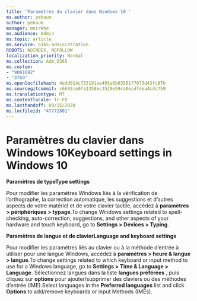 ```yaml
---
title: 'Paramètres du clavier dans Windows 10 '
ms.author: pebaum
author: pebaum
manager: mnirkhe
ms.audience: Admin
ms.topic: article
ms.service: o365-administration
ROBOTS: NOINDEX, NOFOLLOW
localization_priority: Normal
ms.collection: Adm_O365
ms.custom:
- "9001692"
- "3769"
ms.openlocfilehash: 4edd014c733191aa493a6b63561f7073d43fc87b
ms.sourcegitcommit: c6692ce0fa1358ec3529e59ca0ecdfdea4cdc759
ms.translationtype: MT
ms.contentlocale: fr-FR
ms.lasthandoff: 09/15/2020
ms.locfileid: "47772801"
---
```

# <a name="keyboard-settings-in-windows-10"></a><span data-ttu-id="64534-102">Paramètres du clavier dans Windows 10</span><span class="sxs-lookup"><span data-stu-id="64534-102">Keyboard settings in Windows 10</span></span>

<span data-ttu-id="64534-103">**Paramètres de type**</span><span class="sxs-lookup"><span data-stu-id="64534-103">**Type settings**</span></span>

<span data-ttu-id="64534-104">Pour modifier les paramètres Windows liés à la vérification de l’orthographe, la correction automatique, les suggestions et d’autres aspects de votre matériel et de votre clavier tactile, accédez à **paramètres > périphériques > typage**.</span><span class="sxs-lookup"><span data-stu-id="64534-104">To change Windows settings related to spell-checking, auto-correction, suggestions, and other aspects of your hardware and touch keyboard, go to **Settings > Devices > Typing**.</span></span> 

<span data-ttu-id="64534-105">**Paramètres de langue et de clavier**</span><span class="sxs-lookup"><span data-stu-id="64534-105">**Language and keyboard settings**</span></span>

<span data-ttu-id="64534-106">Pour modifier les paramètres liés au clavier ou à la méthode d’entrée à utiliser pour une langue Windows, accédez à **paramètres > heure & langue > langue**.</span><span class="sxs-lookup"><span data-stu-id="64534-106">To change settings related to which keyboard or input method to use for a Windows language, go to **Settings > Time & Language > Language**.</span></span> <span data-ttu-id="64534-107">Sélectionnez langues dans la liste **langues préférées** , puis cliquez sur **options** pour ajouter/supprimer des claviers ou des méthodes d’entrée (IME).</span><span class="sxs-lookup"><span data-stu-id="64534-107">Select languages in the **Preferred languages** list and click **Options** to add/remove keyboards or input Methods (IMEs).</span></span>
